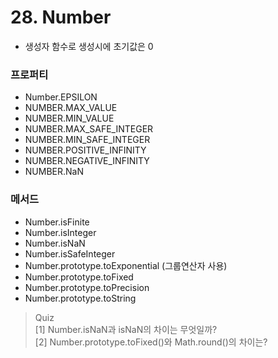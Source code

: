 # 28. Number

- 생성자 함수로 생성시에 초기값은 0

### 프로퍼티

- Number.EPSILON
- NUMBER.MAX_VALUE
- NUMBER.MIN_VALUE
- NUMBER.MAX_SAFE_INTEGER
- NUMBER.MIN_SAFE_INTEGER
- NUMBER.POSITIVE_INFINITY
- NUMBER.NEGATIVE_INFINITY
- NUMBER.NaN

### 메서드

- Number.isFinite
- Number.isInteger
- Number.isNaN
- Number.isSafeInteger
- Number.prototype.toExponential (그룹연산자 사용)
- Number.prototype.toFixed
- Number.prototype.toPrecision
- Number.prototype.toString

> Quiz  
> [1] Number.isNaN과 isNaN의 차이는 무엇일까?  
> [2] Number.prototype.toFixed()와 Math.round()의 차이는?
